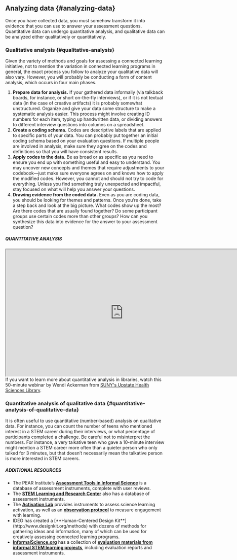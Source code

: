 ## Analyzing data {#analyzing-data}

Once you have collected data, you must somehow transform it into evidence that you can use to answer your assessment questions. Quantitative data can undergo quantitative analysis, and qualitative data can be analyzed either qualitatively or quantitatively.

### Qualitative analysis {#qualitative-analysis}

Given the variety of methods and goals for assessing a connected learning initiative, not to mention the variation in connected learning programs in general, the exact process you follow to analyze your qualitative data will also vary. However, you will probably be conducting a form of content analysis, which occurs in four main phases.

1.  **Prepare data for analysis.** If your gathered data informally (via talkback boards, for instance, or short on-the-fly interviews), or if it is not textual data (in the case of creative artifacts) it is probably somewhat unstructured. Organize and give your data some structure to make a systematic analysis easier. This process might involve creating ID numbers for each item, typing up handwritten data, or dividing answers to different interview questions into columns on a spreadsheet.
2.  **Create a coding schema.** Codes are descriptive labels that are applied to specific parts of your data. You can probably put together an initial coding schema based on your evaluation questions. If multiple people are involved in analysis, make sure they agree on the codes and definitions so that you will have consistent results.
3.  **Apply codes to the data.** Be as broad or as specific as you need to ensure you end up with something useful and easy to understand. You may uncover new concepts and themes that require adjustments to your codebook—just make sure everyone agrees on and knows how to apply the modified codes. However, you cannot and should not try to code for everything. Unless you find something truly unexpected and impactful, stay focused on what will help you answer your questions.
4.  **Drawing evidence from the coded data.** Even as you are coding data, you should be looking for themes and patterns. Once you’re done, take a step back and look at the big picture. What codes show up the most? Are there codes that are usually found together? Do some participant groups use certain codes more than other groups? How can you synthesize this data into evidence for the answer to your assessment question?

<div class="table-format sidebar"><span class="title"><h5>QUANTITATIVE ANALYSIS</h5></span>

<iframe width="740" height="400" border="none" src="https://www.youtube.com/embed/2kVnsbGdanI">
</iframe>
If you want to learn more about quantitative analysis in libraries, watch this 50-minute webinar by Wendi Ackerman from <a href="http://library.upstate.edu/">SUNY's Upstate Health Sciences Library</a>.
</div>



### Quantitative analysis of qualitative data {#quantitative-analysis-of-qualitative-data}

It is often useful to use quantitative (number-based) analysis on qualitative data. For instance, you can count the number of teens who mentioned interest in a STEM career during their interviews, or what percentage of participants completed a challenge. Be careful not to misinterpret the numbers. For instance, a very talkative teen who gave a 10-minute interview might mention a STEM career more often than a quieter person who only talked for 3 minutes, but that doesn’t necessarily mean the talkative person is more interested in STEM careers.

<div class="table-format additional-resources"><span class="title"><h5>ADDITIONAL RESOURCES</h5></span>
<ul>
<li>The PEAR Institute’s <a href="http://www.pearweb.org/atis/reviews/420"><b>Assessment Tools in Informal Science</b></a> is a database of assessment instruments, complete with user reviews.</li>
<li>The <a href="http://stelar.edc.org/resources"><b>STEM Learning and Research Center</b></a> also has a database of assessment instruments.</li>
<li>The <a href="http://www.activationlab.org/tools/"><b>Activation Lab</b></a> provides instruments to assess science learning activation, as well as an <a href="http://www.activationlab.org/wp-content/uploads/2014/07/ObservationProtocolFINAL.pdf"><b>observation protocol</b></a> to measure engagement with learning.</li>
<li>IDEO has created a [**Human-Centered Design Kit**](http://www.designkit.org/methods) with dozens of methods for gathering ideas and information, many of which can be used for creatively assessing connected learning programs.</li>
<li><a href="http://www.informalscience.org"><b>InformalScience.org</b></a> has a collection of <a href=" http://www.informalscience.org/evaluation/browse-evaluation?search_api_views_fulltext=&sort_by=field_resource_date_value"><b>evaluation materials from informal STEM learning projects</b></a>, including evaluation reports and assessment instruments.</li>
</ul></div>